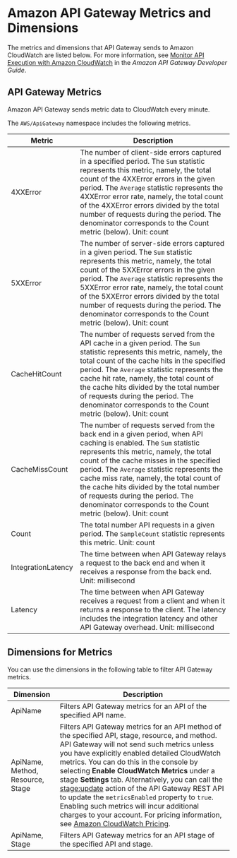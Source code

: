 # Amazon API Gateway Metrics and Dimensions<a name="api-gateway-metrics-dimensions"></a>

The metrics and dimensions that API Gateway sends to Amazon CloudWatch are listed below\. For more information, see [Monitor API Execution with Amazon CloudWatch](http://docs.aws.amazon.com/apigateway/latest/developerguide/monitoring-cloudwatch.html) in the *Amazon API Gateway Developer Guide*\.

## API Gateway Metrics<a name="api-gateway-metrics"></a>

Amazon API Gateway sends metric data to CloudWatch every minute\.

The `AWS/ApiGateway` namespace includes the following metrics\.


| Metric | Description | 
| --- | --- | 
|  4XXError |  The number of client\-side errors captured in a specified period\.  The `Sum` statistic represents this metric, namely, the total count of the 4XXError errors in the given period\. The `Average` statistic represents the 4XXError error rate, namely, the total count of the 4XXError errors divided by the total number of requests during the period\. The denominator corresponds to the Count metric \(below\)\.  Unit: count  | 
|  5XXError  |  The number of server\-side errors captured in a given period\. The `Sum` statistic represents this metric, namely, the total count of the 5XXError errors in the given period\. The `Average` statistic represents the 5XXError error rate, namely, the total count of the 5XXError errors divided by the total number of requests during the period\. The denominator corresponds to the Count metric \(below\)\.  Unit: count  | 
|  CacheHitCount  |  The number of requests served from the API cache in a given period\. The `Sum` statistic represents this metric, namely, the total count of the cache hits in the specified period\. The `Average` statistic represents the cache hit rate, namely, the total count of the cache hits divided by the total number of requests during the period\. The denominator corresponds to the Count metric \(below\)\.  Unit: count  | 
|  CacheMissCount  |  The number of requests served from the back end in a given period, when API caching is enabled\. The `Sum` statistic represents this metric, namely, the total count of the cache misses in the specified period\. The `Average` statistic represents the cache miss rate, namely, the total count of the cache hits divided by the total number of requests during the period\. The denominator corresponds to the Count metric \(below\)\.  Unit: count  | 
|  Count  |  The total number API requests in a given period\.  The `SampleCount` statistic represents this metric\. Unit: count  | 
|  IntegrationLatency  |  The time between when API Gateway relays a request to the back end and when it receives a response from the back end\. Unit: millisecond  | 
|  Latency  |  The time between when API Gateway receives a request from a client and when it returns a response to the client\. The latency includes the integration latency and other API Gateway overhead\. Unit: millisecond  | 

## Dimensions for Metrics<a name="api-gateway-metricdimensions"></a>

You can use the dimensions in the following table to filter API Gateway metrics\.


| Dimension | Description | 
| --- | --- | 
|  ApiName  |  Filters API Gateway metrics for an API of the specified API name\.  | 
|  ApiName, Method, Resource, Stage  |  Filters API Gateway metrics for an API method of the specified API, stage, resource, and method\. API Gateway will not send such metrics unless you have explicitly enabled detailed CloudWatch metrics\. You can do this in the console by selecting **Enable CloudWatch Metrics** under a stage **Settings** tab\. Alternatively, you can call the [stage:update](http://docs.aws.amazon.com/apigateway/api-reference/link-relation/stage-update/) action of the API Gateway REST API to update the `metricsEnabled` property to `true`\.  Enabling such metrics will incur additional charges to your account\. For pricing information, see [Amazon CloudWatch Pricing](https://aws.amazon.com/cloudwatch/pricing/)\.  | 
|  ApiName, Stage  |  Filters API Gateway metrics for an API stage of the specified API and stage\.  | 